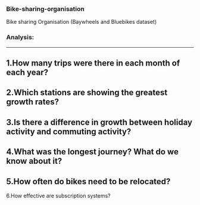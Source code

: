 ###  Bike-sharing-organisation
Bike sharing Organisation (Baywheels and Bluebikes dataset)

### Analysis:
----
1.How many trips were there in each month of each year?
----
2.Which stations are showing the greatest growth rates?
---
3.Is there a difference in growth between holiday activity and commuting activity?
---
4.What was the longest journey? What do we know about it?
---
5.How often do bikes need to be relocated?
---
6.How effective are subscription systems?
